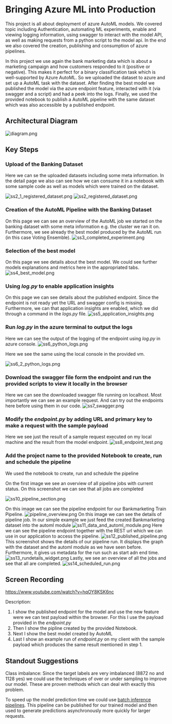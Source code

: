 

# Bringing Azure ML into Production
This project is all about deployment of azure AutoML models. We covered topic including Authentication, automating ML experiments, enable and viewing logging information, using swagger to interact with the model API, as well as making requests from a python script to the model api.
In the end we also covered the creation, publishing and consumption of azure pipelines.

In this project we use again the bank marketing data which is about a marketing campaign and how customers responded to it (positive or negative).
This makes it perfect for a binary classification task which is well-supported by Azure AutoML. So we uploaded the dataset to azure and set up a AutoML task with the dataset.
After finding the best model we published the model via the azure endpoint feature, interacted with it (via swagger and a script) and had a peek into the logs.
Finally, we used the provided notebook to publish a AutoML pipeline with the same dataset which was also accessible by a published endpoint.


## Architectural Diagram
![diagram.png](screenshots%2Fdiagram.png)
## Key Steps


### Upload of the Banking Dataset
Here we can se the uploaded datasets including some meta information. In the detail page we also can see how we can consume it in a notebook with some sample code as well as models which were trained on the dataset.

![ss2_1_registered_dataset.png](screenshots%2Fss2_1_registered_dataset.png)
![ss2_registered_dataset.png](screenshots%2Fss2_registered_dataset.png)


### Creation of the AutoML Pipeline with the Banking Dataset
On this page we can see an overview of the AutoML job we started on the banking dataset with some meta information e.g. the cluster we ran it on.
Furthermore, we see already the best model produced by the AutoML run (in this case Voting Ensemble).
![ss3_completed_experiment.png](screenshots%2Fss3_completed_experiment.png)

### Selection of the best model
On this page we see details about the best model. We could see further models explanations and metrics here in the appropriated tabs.
![ss4_best_model.png](screenshots%2Fss4_best_model.png)

### Using *log.py* to enable application insights
On this page we can see details about the published endpoint. Since the endpoint is not ready yet the URL and swagger config is missing.
Furthermore, we can that application insights are enabled, which we did through a command in the *logs.py* file.
![ss5_application_insights.png](screenshots%2Fss5_application_insights.png)

### Run *log.py* in the azure terminal to output the logs 
Here we can see the output of the logging of the endpoint using *log.py* in azure console.
![ss6_python_logs.png](screenshots%2Fss6_python_logs.png)


Here we see the same using the local console in the provided vm.

![ss6_2_python_logs.png](screenshots%2Fss6_3_python_logs.png)


### Download the swagger file form the endpoint and run the provided scripts to view it locally in the browser
Here we can see the downloaded swagger file running on localhost. Most importantly we can see an example request. And can try out the endpoints here before using them in our code.
![ss7_swagger.png](screenshots%2Fss7_swagger.png)

### Modify the *endpoint.py* by adding URL and primary key to make a request with the sample payload
Here we see just the result of a sample request executed on my local machine and the result from the model endpoint.
![ss8_endpoint_test.png](screenshots%2Fss8_endpoint_test.png)

### Add the project name to the provided Notebook to create, run and schedule the pipeline
We used the notebook to create, run and schedule the pipeline

On the first image we see an overview of all pipeline jobs with current status. On this screenshot we can see that all jobs are completed

[//]: # (![ss9_pipeline_creation.png]&#40;screenshots%2Fss9_pipeline_creation.png&#41;)
![ss10_pipeline_section.png](screenshots%2Fss10_pipeline_section.png)

On this image we can see the pipeline endpoint for our Bankmarketing Train Pipeline.
![pipeline_overview.png](screenshots%2Fpipeline_overview.png)
On this image we can see the details of pipeline job. In our simple example we just feed the created Bankmarketing dataset into
the automl module
![ss11_data_and_automl_module.png](screenshots%2Fss11_data_and_automl_module.png)
Here we can see the pipeline endpoint together with the REST url which we can use in our application to access the pipeline.
![ss12_published_pipeline.png](screenshots%2Fss12_published_pipeline.png)
This screenshot shows the details of our pipeline run. It displays the graph with the dataset and the automl module as we have seen before.
Furthermore, it gives us metadata for the run such as start adn end time.
![ss13_rundetails_widget.png](screenshots%2Fss13_rundetails_widget.png)
Lastly, we see an overview of all the jobs and see that all are completed.
![ss14_scheduled_run.png](screenshots%2Fss14_scheduled_run.png)


## Screen Recording
https://www.youtube.com/watch?v=hqOY8KSK6nc

Description:
1. I show the published endpoint for the model and use the new feature were we can test payload within the browser. For this I use the payload provided in the *endpoint.py*
2. Then I show the pipline created by the provided Notebook.
3. Next I show the best model created by AutoML
4. Last I show an example run of *endpoint.py* on my client with the sample payload which produces the same result mentioned in step 1.

## Standout Suggestions

Class imbalance: Since the target labels are very imbalanced (8872 no and 1128 yes) we could use the techniques of over or under sampling to improve our model. These are proven methods which can deal with exactly this problem.

To speed up the model prediction time we could use [batch inference pipelines](https://learn.microsoft.com/en-us/training/modules/deploy-batch-inference-pipelines-with-azure-machine-learning/). 
This pipeline can be published for our trained model and then used to generate predictions asynchronously more quickly for larger requests.